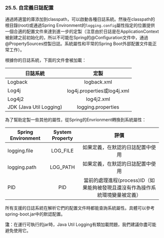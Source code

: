 ### 25.5. 自定義日誌配置

通過將適當的庫添加到classpath，可以啟動各種日誌系統。然後在classpath的根目錄(root)或通過Spring Environment的`logging.config`屬性指定的位置提供一個合適的配置文件來達到進一步的定製（注意由於日誌是在ApplicationContext被創建之前初始化的，所以不可能在Spring的@Configuration文件中，通過@PropertySources控製日誌。系統屬性和平常的Spring Boot外部配置文件能正常工作）。

根據你的日誌系統，下面的文件會被加載：

| 日誌系統        | 定製   |
| --------   | :-----:  | 
|Logback|logback.xml|
|Log4j|log4j.properties或log4j.xml|
|Log4j2|log4j2.xml|
|JDK (Java Util Logging)|logging.properties|

為了幫助定製一些其他的屬性，從Spring的Envrionment轉換到系統屬性：

| Spring Environment| System Property| 評價 |
| --------   | :-----:  | :----:  |
|logging.file|LOG_FILE|如果定義，在默認的日誌配置中使用|
|logging.path|LOG_PATH|如果定義，在默認的日誌配置中使用|
|PID|PID|當前的處理進程(process)ID（如果能夠被發現且還沒有作為操作系統環境變量被定義）|

所有支援的日誌系統在解析它們的配置文件時都能查詢系統屬性。具體可以參考spring-boot.jar中的默認配置。

**注**：在運行可執行的jar時，Java Util Logging有類加載問題，我們建議你盡可能避免使用它。
